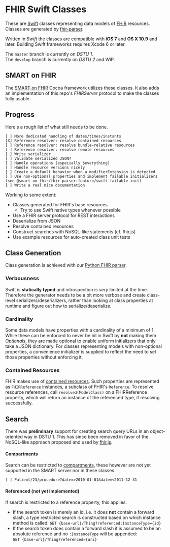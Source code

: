 FHIR Swift Classes
==================

These are [Swift](https://developer.apple.com/swift/) classes representing data models of [FHIR](http://hl7.org/implement/standards/fhir/) resources.
Classes are generated by [fhir-parser](https://github.com/smart-on-fhir/fhir-parser).

Written in _Swift_ the classes are compatible with **iOS 7** and **OS X 10.9** and later.
Building Swift frameworks requires Xcode 6 or later.

The `master` branch is currently on _DSTU 1_.  
The `develop` branch is currently on _DSTU 2_ and WiP.


SMART on FHIR
-------------

The [SMART on FHIR](https://github.com/p2/SMART-on-FHIR-Cocoa) Cocoa framework utilizes these classes.
It also adds an implementation of this repo's _FHIRServer_ protocol to make the classes fully usable.


Progress
--------

Here's a rough list of what still needs to be done.

```
[ ] More dedicated handling of dates/times/instants
[X] Reference resolver: resolve contained resources
[ ] Reference resolver: resolve bundle-relative resources
[ ] Reference resolver: resolve remote resources
[ ] Write serializer
[ ] Validate serialized JSON?
[ ] Handle operations (especially $everything)
[ ] Handle resource versions nicely
[ ] Create a default behavior when a modifierExtension is detected
[ ] Use non-optional properties and implement failable initializers (see @smart-on-fhir/fhir-parser:feature/swift-failable-init)
[ ] Write a real nice documentation
```

Working to some extent:

- Classes generated for FHIR's base resources
    + Try to use Swift native types whenever possible
- Use a FHIR server protocol for REST interactions
- Deserialize from JSON
- Resolve contained resources
- Construct searches with NoSQL-like statements (cf. fhir.js)
- Use example resources for auto-created class unit tests


Class Generation
----------------

Class generation is achieved with our [Python FHIR parser](https://github.com/smart-on-fhir/fhir-parser).

### Verbousness

Swift is **statically typed** and introspection is _very_ limited at the time.
Therefore the generator needs to be a bit more verbose and create class-level serializers/deserializers, rather than looking at class properties at runtime and figure out how to serialize/deserialize.

### Cardinality

Some data models have properties with a cardinality of a minimum of 1.
While these can be enforced to never be nil in Swift by **not** making them _Optionals_, they are made optional to enable uniform initializers that only take a JSON dictionary.
For classes representing models with non-optional properties, a convenience initializer is supplied to reflect the need to set those properties without enforcing it.

### Contained Resources

FHIR makes use of [contained resources](http://hl7.org/implement/standards/fhir/references.html#contained).
Such properties are represented as `FHIRReference` instances, a subclass of FHIR's `Reference`.
To resolve resource references, call `resolved(ModelClass)` on a FHIRReference property, which will return an instance of the referenced type, if resolving successfully.


Search
------

There was **preliminary** support for creating search query URLs in an object-oriented way in DSTU 1.
This has since been removed in favor of the NoSQL-like approach proposed and used by [fhir.js](https://github.com/FHIR/fhir.js#search).


#### Compartments

Search can be restricted to [compartments](http://hl7.org/implement/standards/fhir/extras.html#compartment), these however are not yet supported in the SMART server nor in these classes.

```
[ ] Patient/23/procedure?date=>2010-01-01&date=<2011-12-31
```

#### Referenced (not yet implemented)

If search is restricted to a reference property, this applies:

- If the search token is merely an id, i.e. it does **not** contain a forward slash, a type restricted search is constructed based on which instance method is called:
    `GET {base-url}/Thing?referenced:InstanceType={id}`
- If the search token does contain a forward slash it is assumed to be an absolute reference and no `:InstanceType` will be appended:  
    `GET {base-url}/Thing?referenced={uri}`
